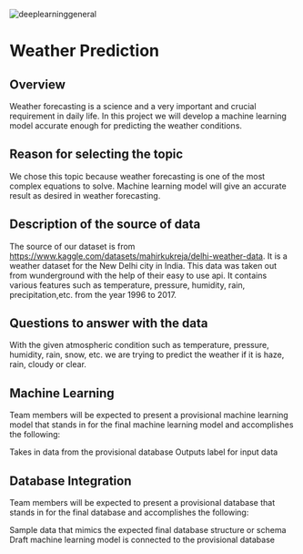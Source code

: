 ![deeplearninggeneral](https://user-images.githubusercontent.com/95719819/168449229-3b4df5d7-3ded-4cda-92c4-9c519a8229c9.png)
# Weather Prediction

## Overview

Weather forecasting is a science and a very important and crucial requirement in daily life. In this project we will develop a machine learning model accurate enough for predicting the weather conditions.

## Reason for selecting the topic

We chose this topic because weather forecasting is one of the most complex equations to solve. Machine learning model will give an accurate result as desired in weather forecasting.

## Description of the source of data

The source of our dataset is from https://www.kaggle.com/datasets/mahirkukreja/delhi-weather-data. It is a weather dataset for the New Delhi city in India. 
This data was taken out from wunderground with the help of their easy to use api. It contains various features such as temperature, pressure, humidity, rain, precipitation,etc. from the year 1996 to 2017.

## Questions to answer with the data

With the given atmospheric condition such as temperature, pressure, humidity, rain, snow, etc. we are trying to predict the weather if it is haze, rain, cloudy or clear.

## Machine Learning

Team members will be expected to present a provisional machine learning model that stands in for the final machine learning model and accomplishes the following:

Takes in data from the provisional database
Outputs label for input data

## Database Integration

Team members will be expected to present a provisional database that stands in for the final database and accomplishes the following:

Sample data that mimics the expected final database structure or schema
Draft machine learning model is connected to the provisional database

